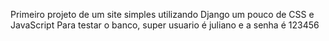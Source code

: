 Primeiro projeto de um site simples utilizando Django um pouco de CSS e JavaScript
Para testar o banco, super usuario é juliano e a senha é 123456

